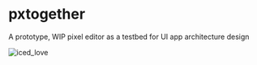 # pxtogether
A prototype, WIP pixel editor as a testbed for UI app architecture design

![iced_love](https://user-images.githubusercontent.com/19841886/170825567-86ce81e7-5f83-43a9-a800-c91ce0c4bc59.png)
